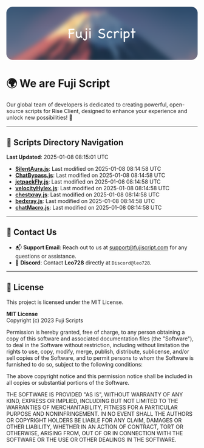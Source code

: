 ![Banner](.github/b.webp)

# 🌍 **We are Fuji Script**

Our global team of developers is dedicated to creating powerful, open-source scripts for Rise Client, designed to enhance your experience and unlock new possibilities! 🌟

---
<!-- SCRIPTS_NAVIGATION_START -->
## 📂 **Scripts Directory Navigation**

**Last Updated**: 2025-01-08 08:15:01 UTC

- **[SilentAura.js](scripts/SilentAura.js)**: Last modified on 2025-01-08 08:14:58 UTC
- **[ChatBypass.js](scripts/ChatBypass.js)**: Last modified on 2025-01-08 08:14:58 UTC
- **[jetpackFly.js](scripts/jetpackFly.js)**: Last modified on 2025-01-08 08:14:58 UTC
- **[velocityHylex.js](scripts/velocityHylex.js)**: Last modified on 2025-01-08 08:14:58 UTC
- **[chestxray.js](scripts/chestxray.js)**: Last modified on 2025-01-08 08:14:58 UTC
- **[bedxray.js](scripts/bedxray.js)**: Last modified on 2025-01-08 08:14:58 UTC
- **[chatMacro.js](scripts/chatMacro.js)**: Last modified on 2025-01-08 08:14:58 UTC

<!-- SCRIPTS_NAVIGATION_END -->

---

## 💬 **Contact Us**  
- 📬 **Support Email**: Reach out to us at [support@fujiscript.com](mailto:support@fujiscript.com) for any questions or assistance.  
- 💬 **Discord**: Contact **Leo728** directly at `Discord@leo728`.

---

## 📜 **License**

This project is licensed under the MIT License.  

**MIT License**  
Copyright (c) 2023 Fuji Scripts  

Permission is hereby granted, free of charge, to any person obtaining a copy of this software and associated documentation files (the "Software"), to deal in the Software without restriction, including without limitation the rights to use, copy, modify, merge, publish, distribute, sublicense, and/or sell copies of the Software, and to permit persons to whom the Software is furnished to do so, subject to the following conditions:  

The above copyright notice and this permission notice shall be included in all copies or substantial portions of the Software.  

THE SOFTWARE IS PROVIDED "AS IS", WITHOUT WARRANTY OF ANY KIND, EXPRESS OR IMPLIED, INCLUDING BUT NOT LIMITED TO THE WARRANTIES OF MERCHANTABILITY, FITNESS FOR A PARTICULAR PURPOSE AND NONINFRINGEMENT. IN NO EVENT SHALL THE AUTHORS OR COPYRIGHT HOLDERS BE LIABLE FOR ANY CLAIM, DAMAGES OR OTHER LIABILITY, WHETHER IN AN ACTION OF CONTRACT, TORT OR OTHERWISE, ARISING FROM, OUT OF OR IN CONNECTION WITH THE SOFTWARE OR THE USE OR OTHER DEALINGS IN THE SOFTWARE.  
